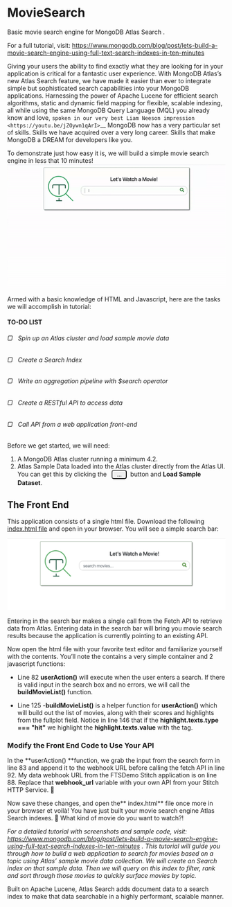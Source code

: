 # MovieSearch
Basic movie search engine for MongoDB Atlas Search .

For a full tutorial, visit: https://www.mongodb.com/blog/post/lets-build-a-movie-search-engine-using-full-text-search-indexes-in-ten-minutes

Giving your users the ability to find exactly what they are looking for in your application is critical for a fantastic user experience. With MongoDB Atlas’s new Atlas Search feature, we have made it easier than ever to integrate simple but sophisticated search capabilities into your MongoDB applications. 
Harnessing the power of Apache Lucene for efficient search algorithms, static and dynamic field mapping for flexible, scalable indexing, all
while using the same MongoDB Query Language (MQL) you already know and love, `spoken in our very best Liam Neeson impression <https://youtu.be/jZOywn1qArI>`__ MongoDB now has a very particular set of skills. Skills we have acquired over a very long career. Skills that make MongoDB a DREAM for developers like you.

To demonstrate just how easy it is, we will build a simple movie search engine in less that 10 minutes!
![](assets/movie.gif)

  Armed with a basic knowledge of HTML and Javascript, here are the tasks we will accomplish in tutorial:
#### TO-DO LIST
###### ▢ &nbsp; Spin up an Atlas cluster and load sample movie data
###### ▢ &nbsp; Create a Search Index
###### ▢ &nbsp; Write an aggregation pipeline with $search operator
###### ▢ &nbsp; Create a RESTful API to access data
###### ▢ &nbsp; Call API from a web application front-end


  Before we get started, we will need:
1. A MongoDB Atlas cluster running a minimum 4.2. 
2. Atlas Sample Data loaded into the Atlas cluster directly from the Atlas UI. You can get this by clicking the &nbsp; <button style="border-radius: 5px; width:35px;">...</button>&nbsp; button and **Load Sample Dataset**.

## The Front End
This application consists of a single html file. Download the following [ index.html file](http://bit.ly/MDB_FTS_MovieSearch) and open in your browser. You will see a simple search bar:

![image alt text](assets/image_29.png)

Entering in the search bar makes a single call from the Fetch API to retrieve data from Atlas. Entering data in the search bar will bring you movie search results because the application is currently pointing to an existing API.

Now open the html file with your favorite text editor and familiarize yourself with the contents. You’ll note the **<body>** contains a very simple container and 2 javascript functions:

* Line 82 **userAction()** will execute when the user enters a search. If there is valid input in the search box and no errors, we will call the **buildMovieList()** function.

* Line 125 -**buildMovieList()** is a helper function for **userAction()** which will build out the list of movies, along with their scores and highlights from the fullplot field. Notice in line 146 that if the **highlight.texts.type === "hit"** we highlight the **highlight.texts.value** with the **<mark>** tag.

### **Modify the Front End Code to Use Your API**

In the **userAction() **function, we grab the input from the search form in line 83 and append it to the webhook URL before calling the fetch API in line 92.  My data webhook URL from the FTSDemo Stitch application is on line 88. Replace that **webhook_url** variable with your own API from your Stitch HTTP Service. 🤞

Now save these changes, and open the** index.html** file once more in your browser et voilà! You have just built your movie search engine Atlas Search indexes. 🙌 What kind of movie do you want to watch?!

*For a detailed tutorial with screenshots and sample code, visit: https://www.mongodb.com/blog/post/lets-build-a-movie-search-engine-using-full-text-search-indexes-in-ten-minutes . This tutorial will guide you through how to build a web application to search for movies based on a topic using Atlas’ sample movie data collection. We will create an Search index on that sample data. Then we will query on this index to filter, rank and sort through those movies to quickly surface movies by topic.*

Built on Apache Lucene, Atlas Search adds document data to a search index to make that data searchable in a highly performant, scalable manner. 
